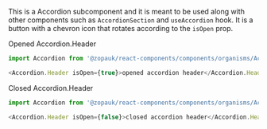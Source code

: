 This is a Accordion subcomponent and it is meant to be used along with other components such as `AccordionSection` and `useAccordion` hook. It is a button with a chevron icon that rotates according to the `isOpen` prop.

Opened Accordion.Header

```js
import Accordion from '@zopauk/react-components/components/organisms/Accordion/Accordion';

<Accordion.Header isOpen={true}>opened accordion header</Accordion.Header>;
```

Closed Accordion.Header

```js
import Accordion from '@zopauk/react-components/components/organisms/Accordion/Accordion';

<Accordion.Header isOpen={false}>closed accordion header</Accordion.Header>;
```
